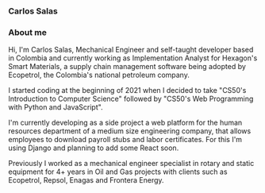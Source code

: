 ### Carlos Salas

### About me
Hi, I'm Carlos Salas, Mechanical Engineer and self-taught developer based in Colombia and currently working as Implementation Analyst for Hexagon's Smart Materials, a supply chain management software being adopted by Ecopetrol, the Colombia's national petroleum company.

I started coding at the beginning of 2021 when I decided to take "CS50's Introduction to Computer Science" followed by "CS50's Web Programming with Python and JavaScript".

I'm currently developing as a side project a web platform for the human resources department of a medium size engineering company, that allows employees to download payroll stubs and labor certificates. For this I'm using Django and planning to add some React soon.

Previously I worked as a mechanical engineer specialist in rotary and static equipment for 4+ years in Oil and Gas projects with clients such as Ecopetrol, Repsol, Enagas and Frontera Energy.

